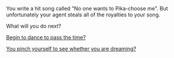 You write a hit song called "No one wants to Pika-choose me".  But unfortunately your agent steals all of the royalties to your song.

What will you do next?

[Begin to dance to pass the time?](dance/dance.md)

[You pinch yourself to see whether you are dreaming?](pinch/pinch.md)